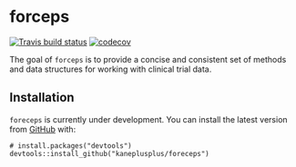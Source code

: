 
<!-- README.md is generated from README.Rmd. Please edit that file -->

# forceps

<!-- badges: start -->

[![Travis build
status](https://travis-ci.org/kaneplusplus/forceps.svg?branch=master)](https://travis-ci.org/kaneplusplus/forceps)
[![codecov](https://codecov.io/gh/kaneplusplus/forceps/branch/master/graph/badge.svg)](https://codecov.io/gh/kaneplusplus/forceps)
<!-- badges: end -->

The goal of `forceps` is to provide a concise and consistent set of
methods and data structures for working with clinical trial data.

## Installation

`foreceps` is currently under development. You can install the latest
version from [GitHub](https://github.com/) with:

    # install.packages("devtools")
    devtools::install_github("kaneplusplus/foreceps")
